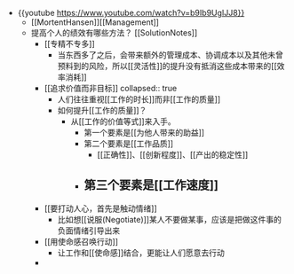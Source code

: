 - {{youtube https://www.youtube.com/watch?v=b9Ib9UgIJJ8}}
	- [[MortentHansen]][[Management]]
	- 提高个人的绩效有哪些方法？ [[SolutionNotes]]
		- [[专精不专多]]
			- 当东西多了之后，会带来额外的管理成本、协调成本以及其他未曾预料到的风险，所以[[灵活性]]的提升没有抵消这些成本带来的[[效率消耗]]
		- [[追求价值而非目标]]
		  collapsed:: true
			- 人们往往重视[[工作的时长]]而非[[工作的质量]]
			- 如何提升[[工作的质量]]？
				- 从[[工作的价值等式]]来入手。
					- 第一个要素是[[为他人带来的助益]]
					- 第二个要素是[[工作品质]]
						- [[正确性]]、[[创新程度]]、[[产出的稳定性]]
					- 第三个要素是[[工作速度]]
						-
		- [[要打动人心，首先是触动情绪]]
			- 比如想[[说服(Negotiate)]]某人不要做某事，应该是把做这件事的负面情绪引导出来
		- [[用使命感召唤行动]]
			- 让工作和[[使命感]]结合，更能让人们愿意去行动
		-